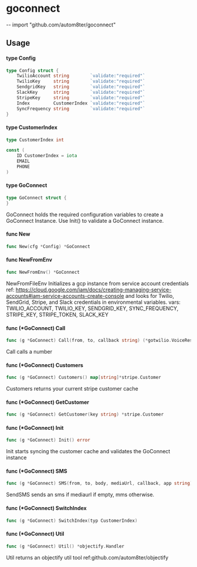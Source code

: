 # goconnect
--
    import "github.com/autom8ter/goconnect"


## Usage

#### type Config

```go
type Config struct {
	TwilioAccount string        `validate:"required"`
	TwilioKey     string        `validate:"required"`
	SendgridKey   string        `validate:"required"`
	SlackKey      string        `validate:"required"`
	StripeKey     string        `validate:"required"`
	Index         CustomerIndex `validate:"required"`
	SyncFrequency string        `validate:"required"`
}
```


#### type CustomerIndex

```go
type CustomerIndex int
```


```go
const (
	ID CustomerIndex = iota
	EMAIL
	PHONE
)
```

#### type GoConnect

```go
type GoConnect struct {
}
```

GoConnect holds the required configuration variables to create a GoConnect
Instance. Use Init() to validate a GoConnect instance.

#### func  New

```go
func New(cfg *Config) *GoConnect
```

#### func  NewFromEnv

```go
func NewFromEnv() *GoConnect
```
NewFromFileEnv Initializes a gcp instance from service account credentials ref:
https://cloud.google.com/iam/docs/creating-managing-service-accounts#iam-service-accounts-create-console
and looks for Twilio, SendGrid, Stripe, and Slack credentials in environmental
variables. vars: TWILIO_ACCOUNT, TWILIO_KEY, SENDGRID_KEY, SYNC_FREQUENCY,
STRIPE_KEY, STRIPE_TOKEN, SLACK_KEY

#### func (*GoConnect) Call

```go
func (g *GoConnect) Call(from, to, callback string) (*gotwilio.VoiceResponse, error)
```
Call calls a number

#### func (*GoConnect) Customers

```go
func (g *GoConnect) Customers() map[string]*stripe.Customer
```
Customers returns your current stripe customer cache

#### func (*GoConnect) GetCustomer

```go
func (g *GoConnect) GetCustomer(key string) *stripe.Customer
```

#### func (*GoConnect) Init

```go
func (g *GoConnect) Init() error
```
Init starts syncing the customer cache and validates the GoConnect instance

#### func (*GoConnect) SMS

```go
func (g *GoConnect) SMS(from, to, body, mediaUrl, callback, app string) (*gotwilio.SmsResponse, error)
```
SendSMS sends an sms if mediaurl if empty, mms otherwise.

#### func (*GoConnect) SwitchIndex

```go
func (g *GoConnect) SwitchIndex(typ CustomerIndex)
```

#### func (*GoConnect) Util

```go
func (g *GoConnect) Util() *objectify.Handler
```
Util returns an objectify util tool ref:github.com/autom8ter/objectify
